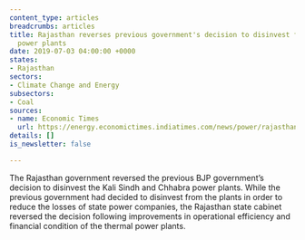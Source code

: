 ```yaml
---
content_type: articles
breadcrumbs: articles
title: Rajasthan reverses previous government's decision to disinvest from two thermal
  power plants
date: 2019-07-03 04:00:00 +0000
states:
- Rajasthan
sectors:
- Climate Change and Energy
subsectors:
- Coal
sources:
- name: Economic Times
  url: https://energy.economictimes.indiatimes.com/news/power/rajasthan-govt-decides-against-divesting-two-power-plants/69967553
details: []
is_newsletter: false

---
```

The Rajasthan government reversed the previous BJP government’s decision to disinvest the Kali Sindh and Chhabra power plants. While the previous government had decided to disinvest from the plants in order to reduce the losses of state power companies, the Rajasthan state cabinet reversed the decision following improvements in operational efficiency and financial condition of the thermal power plants.
